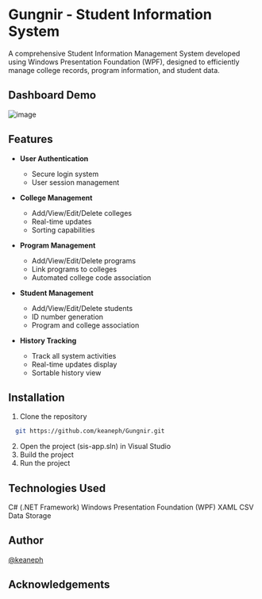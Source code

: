 # Gungnir - Student Information System

A comprehensive Student Information Management System developed using Windows Presentation Foundation (WPF), designed to efficiently manage college records, program information, and student data.


## Dashboard Demo

![image](https://github.com/user-attachments/assets/136fb263-1e1a-4737-922c-5fbb10c54b23)


## Features

- **User Authentication**
  - Secure login system
  - User session management

- **College Management**
  - Add/View/Edit/Delete colleges
  - Real-time updates
  - Sorting capabilities

- **Program Management**
  - Add/View/Edit/Delete programs
  - Link programs to colleges
  - Automated college code association

- **Student Management**
  - Add/View/Edit/Delete students
  - ID number generation
  - Program and college association

- **History Tracking**
  - Track all system activities
  - Real-time updates display
  - Sortable history view

## Installation

1. Clone the repository

```bash
  git https://github.com/keaneph/Gungnir.git
```


2. Open the project (sis-app.sln) in Visual Studio
3. Build the project
4. Run the project

## Technologies Used
C# (.NET Framework)
Windows Presentation Foundation (WPF)
XAML
CSV Data Storage

## Author
[@keaneph](https://github.com/keaneph)

## Acknowledgements

